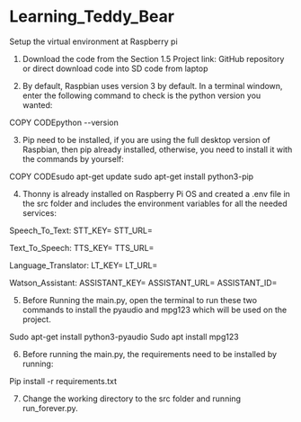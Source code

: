 # Learning_Teddy_Bear

Setup the virtual environment at Raspberry pi

1)	Download the code from the Section 1.5 Project link: GitHub repository or direct download code into SD code from laptop


2)	By default, Raspbian uses version 3 by default. In a terminal windown, enter the following command to check is the python version you wanted:

COPY CODEpython --version

3)	Pip need to be installed, if you are using the full desktop version of Raspbian, then pip already installed, otherwise, you need to install it with the commands by yourself:

COPY CODEsudo apt-get update
sudo apt-get install python3-pip


4)	Thonny is already installed on Raspberry Pi OS and created a .env file in the src folder and includes the environment variables for all the needed services:

Speech_To_Text:
STT_KEY=
STT_URL=

Text_To_Speech:
TTS_KEY=
TTS_URL=

Language_Translator:
LT_KEY=
LT_URL=

Watson_Assistant:
ASSISTANT_KEY=
ASSISTANT_URL=
ASSISTANT_ID=

5)	Before Running the main.py, open the terminal to run these two commands to install the pyaudio and mpg123 which will be used on the project.

Sudo apt-get install python3-pyaudio
Sudo apt install mpg123

6)	Before running the main.py, the requirements need to be installed by running:

Pip install -r requirements.txt

7)	Change the working directory to the src folder and running run_forever.py.
